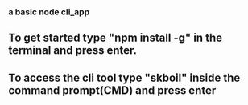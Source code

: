 ### a basic node cli_app
## To get started type "npm install -g" in the terminal and press enter.
## To access the cli tool type "skboil" inside the command prompt(CMD) and press enter
